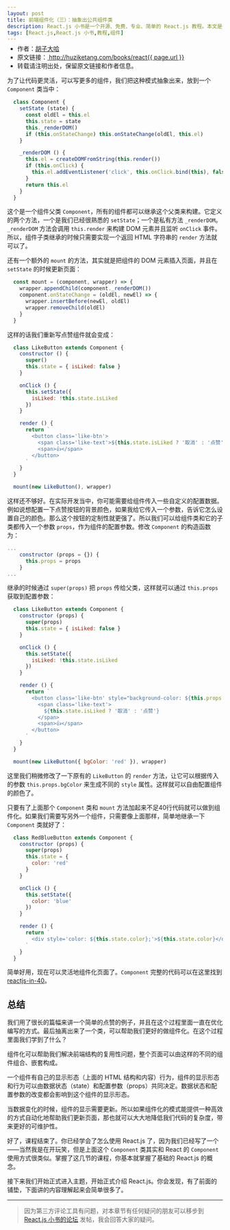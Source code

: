 ```yaml
---
layout: post
title: 前端组件化（三）：抽象出公共组件类
description: React.js 小书是一个开源、免费、专业、简单的 React.js 教程。本文是一个关于如何使用 React.js 实现前端组件化的教程的第三部分，介绍了如何抽象出公共组件类。
tags: [React.js,React.js 小书,教程,组件]
---
```


<ul style='font-size: 14px; margin-top: -10px;'>
  <li>
    作者：<a href="https://www.zhihu.com/people/hu-zi-da-ha" target="_blank">胡子大哈</a>
  </li>
  <li>
    原文链接：<a href="http://huziketang.com/books/react{{ page.url }}"> http://huziketang.com/books/react{{ page.url }} </a>
  </li>
  <li>转载请注明出处，保留原文链接和作者信息。</li>
</ul>

为了让代码更灵活，可以写更多的组件，我们把这种模式抽象出来，放到一个 `Component` 类当中：

```javascript
  class Component {
    setState (state) {
      const oldEl = this.el
      this.state = state
      this._renderDOM()
      if (this.onStateChange) this.onStateChange(oldEl, this.el)
    }

    _renderDOM () {
      this.el = createDOMFromString(this.render())
      if (this.onClick) {
        this.el.addEventListener('click', this.onClick.bind(this), false)
      }
      return this.el
    }
  }
```

这个是一个组件父类 `Component`，所有的组件都可以继承这个父类来构建。它定义的两个方法，一个是我们已经很熟悉的 `setState`；一个是私有方法 `_renderDOM`。`_renderDOM` 方法会调用 `this.render` 来构建 DOM 元素并且监听 `onClick` 事件。所以，组件子类继承的时候只需要实现一个返回 HTML 字符串的 `render` 方法就可以了。
 
还有一个额外的 `mount` 的方法，其实就是把组件的 DOM 元素插入页面，并且在 `setState` 的时候更新页面：

```javascript
  const mount = (component, wrapper) => {
    wrapper.appendChild(component._renderDOM())
    component.onStateChange = (oldEl, newEl) => {
      wrapper.insertBefore(newEl, oldEl)
      wrapper.removeChild(oldEl)
    }
  }
```

这样的话我们重新写点赞组件就会变成：

```javascript
  class LikeButton extends Component {
    constructor () {
      super()
      this.state = { isLiked: false }
    }

    onClick () {
      this.setState({
        isLiked: !this.state.isLiked
      })
    }

    render () {
      return `
        <button class='like-btn'>
          <span class='like-text'>${this.state.isLiked ? '取消' : '点赞'}</span>
          <span>👍</span>
        </button>
      `
    }
  }

  mount(new LikeButton(), wrapper)
```

这样还不够好。在实际开发当中，你可能需要给组件传入一些自定义的配置数据。例如说想配置一下点赞按钮的背景颜色，如果我给它传入一个参数，告诉它怎么设置自己的颜色。那么这个按钮的定制性就更强了。所以我们可以给组件类和它的子类都传入一个参数 `props`，作为组件的配置参数。修改 `Component`  的构造函数为：

```javascript
...
    constructor (props = {}) {
      this.props = props
    }
...
```

继承的时候通过 `super(props)` 把 `props` 传给父类，这样就可以通过 `this.props` 获取到配置参数：

```javascript
  class LikeButton extends Component {
    constructor (props) {
      super(props)
      this.state = { isLiked: false }
    }

    onClick () {
      this.setState({
        isLiked: !this.state.isLiked
      })
    }

    render () {
      return `
        <button class='like-btn' style="background-color: ${this.props.bgColor}">
          <span class='like-text'>
            ${this.state.isLiked ? '取消' : '点赞'}
          </span>
          <span>👍</span>
        </button>
      `
    }
  }

  mount(new LikeButton({ bgColor: 'red' }), wrapper)
```

这里我们稍微修改了一下原有的 `LikeButton` 的 `render` 方法，让它可以根据传入的参数 `this.props.bgColor` 来生成不同的 `style` 属性。这样就可以自由配置组件的颜色了。

只要有了上面那个 `Component` 类和 `mount` 方法加起来不足40行代码就可以做到组件化。如果我们需要写另外一个组件，只需要像上面那样，简单地继承一下  `Component` 类就好了：

```javascript
  class RedBlueButton extends Component {
    constructor (props) {
      super(props)
      this.state = {
        color: 'red'
      }
    }

    onClick () {
      this.setState({
        color: 'blue'
      })
    }

    render () {
      return `
        <div style='color: ${this.state.color};'>${this.state.color}</div>
      `
    }
  }
```

简单好用，现在可以灵活地组件化页面了。`Component` 完整的代码可以在这里找到 [reactjs-in-40](https://github.com/huzidaha/reactjs-in-40)。

## 总结
我们用了很长的篇幅来讲一个简单的点赞的例子，并且在这个过程里面一直在优化编写的方式。最后抽离出来了一个类，可以帮助我们更好的做组件化。在这个过程里面我们学到了什么？

组件化可以帮助我们解决前端结构的复用性问题，整个页面可以由这样的不同的组件组合、嵌套构成。

一个组件有自己的显示形态（上面的 HTML 结构和内容）行为，组件的显示形态和行为可以由数据状态（state）和配置参数（props）共同决定。数据状态和配置参数的改变都会影响到这个组件的显示形态。

当数据变化的时候，组件的显示需要更新。所以如果组件化的模式能提供一种高效的方式自动化地帮助我们更新页面，那也就可以大大地降低我们代码的复杂度，带来更好的可维护性。

好了，课程结束了。你已经学会了怎么使用 React.js 了，因为我们已经写了一个——当然我是在开玩笑，但是上面这个 `Component` 类其实和 React 的 `Component` 使用方式很类似。掌握了这几节的课程，你基本就掌握了基础的 React.js 的概念。

接下来我们开始正式进入主题，开始正式介绍 React.js。你会发现，有了前面的铺垫，下面讲的内容理解起来会简单很多了。

* * *

> 因为第三方评论工具有问题，对本章节有任何疑问的朋友可以移步到 <a target="_blank" href="http://scriptoj.com/category/4/react-js-小书交流区">React.js 小书的论坛</a> 发帖，我会回答大家的疑问。
